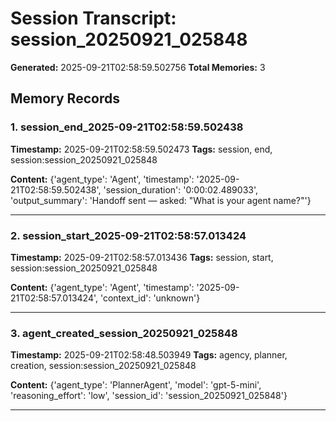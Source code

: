 # Session Transcript: session_20250921_025848

**Generated:** 2025-09-21T02:58:59.502756
**Total Memories:** 3

## Memory Records

### 1. session_end_2025-09-21T02:58:59.502438

**Timestamp:** 2025-09-21T02:58:59.502473
**Tags:** session, end, session:session_20250921_025848

**Content:** {'agent_type': 'Agent', 'timestamp': '2025-09-21T02:58:59.502438', 'session_duration': '0:00:02.489033', 'output_summary': 'Handoff sent — asked: "What is your agent name?"'}

---

### 2. session_start_2025-09-21T02:58:57.013424

**Timestamp:** 2025-09-21T02:58:57.013436
**Tags:** session, start, session:session_20250921_025848

**Content:** {'agent_type': 'Agent', 'timestamp': '2025-09-21T02:58:57.013424', 'context_id': 'unknown'}

---

### 3. agent_created_session_20250921_025848

**Timestamp:** 2025-09-21T02:58:48.503949
**Tags:** agency, planner, creation, session:session_20250921_025848

**Content:** {'agent_type': 'PlannerAgent', 'model': 'gpt-5-mini', 'reasoning_effort': 'low', 'session_id': 'session_20250921_025848'}

---

